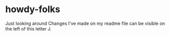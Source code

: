 # howdy-folks
Just looking around
Changes I've made on my readme file can be visible on the left of this letter J.
